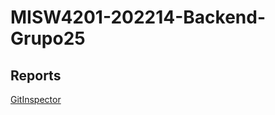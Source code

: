 # MISW4201-202214-Backend-Grupo25

## Reports  

[GitInspector](https://MISW-4201-ProcesosDesarrolloAgil.github.io/MISW4201-202214-Backend-Grupo25/reports) 

